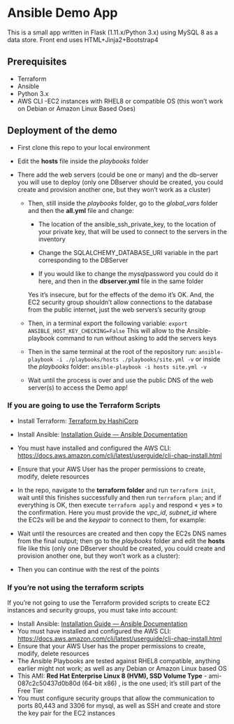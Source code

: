 # Ansible Demo App
This is a small app written in Flask (1.11.x/Python 3.x) using MySQL 8 as a data store. Front end uses HTML+Jinja2+Bootstrap4

## Prerequisites
- Terraform
- Ansible
- Python 3.x
- AWS CLI
-EC2 instances with RHEL8 or compatible OS (this won’t work on Debian or Amazon Linux Based Oses)

## Deployment of the demo
- First clone this repo to your local environment
- Edit the **hosts** file inside the *playbooks* folder
	

- There add the web servers (could be one or many) and the db-server you will use to deploy (only one DBserver should be created, you 	could create and provision another one, but they won’t work as a cluster)

	- Then, still inside the *playbooks* folder, go to the *global_vars* folder and then the **all.yml** file and change:
		* The location of the ansible_ssh_private_key, to the location of your private key, that will be used to connect to the servers in the inventory

		* Change the SQLALCHEMY_DATABASE_URI variable in the part corresponding to the DBServer

		* If you would like to change the mysqlpassword you could do it here, and then in the **dbserver.yml** file in the same folder
		
		
		Yes it’s insecure, but for the effects of the demo it’s OK. And, the EC2 security group shouldn’t allow connections to the database from the public internet, just the web servers’s security group
	
	* Then, in a terminal export the following variable:
	`export ANSIBLE_HOST_KEY_CHECKING=False`
	This will allow to the Ansible-playbook command to run without asking 	to add the servers keys
	* Then in the same terminal at the root of the repository  run:
	`ansible-playbook -i ./playbooks/hosts ./playbooks/site.yml -v`
	or inside the *playbooks* folder:
	`ansible-playbook -i hosts site.yml -v`
	
	* 	Wait until the process is over and use the public DNS of the web server(s) to access the Demo app!
	
	
### If you are going to use the Terraform Scripts
- Install Terraform: [Terraform by HashiCorp](https://www.terraform.io)
- Install Ansible: [Installation Guide — Ansible Documentation](https://docs.ansible.com/ansible/latest/installation_guide/intro_installation.html#installing-the-control-node)
- You must have installed and configured the AWS CLI: https://docs.aws.amazon.com/cli/latest/userguide/cli-chap-install.html
- Ensure that your AWS User has the proper permissions to create, modify, delete resources
- In the repo, navigate to the **terraform folder** and run `terraform init`, wait until this finishes successfully and then run `terraform plan`; and if everything is OK, then execute `terraform apply` and respond « yes » to the confirmation. Here you must provide the *vpc_id*, *subnet_id* where the EC2s will be and the *keypair* to connect to them, for example:

- Wait until the resources are created and then copy the EC2s DNS names from the final output; then go to the *playbooks* folder and edit the **hosts** file like this (only one DBserver should be created, you could create and provision another one, but they won’t work as a cluster):
	
- Then you can continue with the rest of the points


### If you’re not using the terraform scripts

If you’re not going to use the Terraform provided scripts to create EC2 instances and security groups, you must take into account:

- Install Ansible: [Installation Guide — Ansible Documentation](https://docs.ansible.com/ansible/latest/installation_guide/intro_installation.html#installing-the-control-node)
- You must have installed and configured the AWS CLI: https://docs.aws.amazon.com/cli/latest/userguide/cli-chap-install.html
- Ensure that your AWS User has the proper permissions to create, modify, delete resources
- The Ansible Playbooks are tested against RHEL8 compatible, anything earlier might not work; as well as any Debian or Amazon Linux based OS
- This AMI: **Red Hat Enterprise Linux 8 (HVM), SSD Volume Type** - ami-087c2c50437d0b80d (64-bit x86) , is the one used; it’s still part of the Free Tier
- You must configure security groups that allow the communication to ports 80,443 and 3306 for mysql, as well as SSH and create and store the key pair for the EC2 instances 
